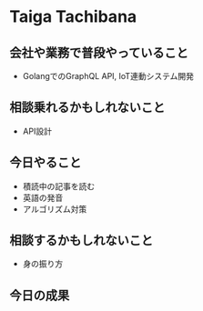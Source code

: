 # Taiga Tachibana

## 会社や業務で普段やっていること

- GolangでのGraphQL API, IoT連動システム開発

## 相談乗れるかもしれないこと

- API設計

## 今日やること

- 積読中の記事を読む
- 英語の発音
- アルゴリズム対策

## 相談するかもしれないこと

- 身の振り方

## 今日の成果
